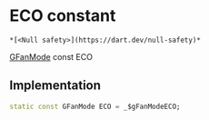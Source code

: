 


# ECO constant




    *[<Null safety>](https://dart.dev/null-safety)*


[GFanMode](../../third_party_yonomi_graphql_schema_schema.docs.schema.gql/GFanMode-class.md) const ECO
  







## Implementation

```dart
static const GFanMode ECO = _$gFanModeECO;


```







